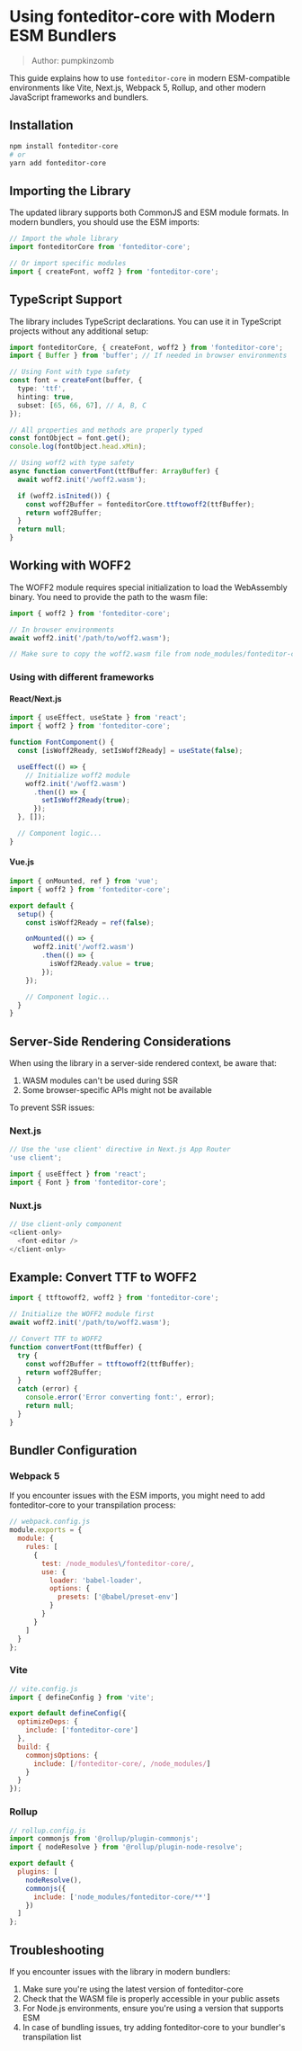 # Using fonteditor-core with Modern ESM Bundlers

> Author: pumpkinzomb

This guide explains how to use `fonteditor-core` in modern ESM-compatible environments like Vite, Next.js, Webpack 5, Rollup, and other modern JavaScript frameworks and bundlers.

## Installation

```bash
npm install fonteditor-core
# or
yarn add fonteditor-core
```

## Importing the Library

The updated library supports both CommonJS and ESM module formats. In modern bundlers, you should use the ESM imports:

```javascript
// Import the whole library
import fonteditorCore from 'fonteditor-core';

// Or import specific modules
import { createFont, woff2 } from 'fonteditor-core';
```

## TypeScript Support

The library includes TypeScript declarations. You can use it in TypeScript projects without any additional setup:

```typescript
import fonteditorCore, { createFont, woff2 } from 'fonteditor-core';
import { Buffer } from 'buffer'; // If needed in browser environments

// Using Font with type safety
const font = createFont(buffer, {
  type: 'ttf',
  hinting: true,
  subset: [65, 66, 67], // A, B, C
});

// All properties and methods are properly typed
const fontObject = font.get();
console.log(fontObject.head.xMin);

// Using woff2 with type safety
async function convertFont(ttfBuffer: ArrayBuffer) {
  await woff2.init('/woff2.wasm');

  if (woff2.isInited()) {
    const woff2Buffer = fonteditorCore.ttftowoff2(ttfBuffer);
    return woff2Buffer;
  }
  return null;
}
```

## Working with WOFF2

The WOFF2 module requires special initialization to load the WebAssembly binary. You need to provide the path to the wasm file:

```javascript
import { woff2 } from 'fonteditor-core';

// In browser environments
await woff2.init('/path/to/woff2.wasm');

// Make sure to copy the woff2.wasm file from node_modules/fonteditor-core/woff2/ to your public assets
```

### Using with different frameworks

#### React/Next.js

```javascript
import { useEffect, useState } from 'react';
import { woff2 } from 'fonteditor-core';

function FontComponent() {
  const [isWoff2Ready, setIsWoff2Ready] = useState(false);

  useEffect(() => {
    // Initialize woff2 module
    woff2.init('/woff2.wasm')
      .then(() => {
        setIsWoff2Ready(true);
      });
  }, []);

  // Component logic...
}
```

#### Vue.js

```javascript
import { onMounted, ref } from 'vue';
import { woff2 } from 'fonteditor-core';

export default {
  setup() {
    const isWoff2Ready = ref(false);

    onMounted(() => {
      woff2.init('/woff2.wasm')
        .then(() => {
          isWoff2Ready.value = true;
        });
    });

    // Component logic...
  }
}
```

## Server-Side Rendering Considerations

When using the library in a server-side rendered context, be aware that:

1. WASM modules can't be used during SSR
2. Some browser-specific APIs might not be available

To prevent SSR issues:

### Next.js

```javascript
// Use the 'use client' directive in Next.js App Router
'use client';

import { useEffect } from 'react';
import { Font } from 'fonteditor-core';
```

### Nuxt.js

```javascript
// Use client-only component
<client-only>
  <font-editor />
</client-only>
```

## Example: Convert TTF to WOFF2

```javascript
import { ttftowoff2, woff2 } from 'fonteditor-core';

// Initialize the WOFF2 module first
await woff2.init('/path/to/woff2.wasm');

// Convert TTF to WOFF2
function convertFont(ttfBuffer) {
  try {
    const woff2Buffer = ttftowoff2(ttfBuffer);
    return woff2Buffer;
  }
  catch (error) {
    console.error('Error converting font:', error);
    return null;
  }
}
```

## Bundler Configuration

### Webpack 5

If you encounter issues with the ESM imports, you might need to add fonteditor-core to your transpilation process:

```javascript
// webpack.config.js
module.exports = {
  module: {
    rules: [
      {
        test: /node_modules\/fonteditor-core/,
        use: {
          loader: 'babel-loader',
          options: {
            presets: ['@babel/preset-env']
          }
        }
      }
    ]
  }
};
```

### Vite

```javascript
// vite.config.js
import { defineConfig } from 'vite';

export default defineConfig({
  optimizeDeps: {
    include: ['fonteditor-core']
  },
  build: {
    commonjsOptions: {
      include: [/fonteditor-core/, /node_modules/]
    }
  }
});
```

### Rollup

```javascript
// rollup.config.js
import commonjs from '@rollup/plugin-commonjs';
import { nodeResolve } from '@rollup/plugin-node-resolve';

export default {
  plugins: [
    nodeResolve(),
    commonjs({
      include: ['node_modules/fonteditor-core/**']
    })
  ]
};
```

## Troubleshooting

If you encounter issues with the library in modern bundlers:

1. Make sure you're using the latest version of fonteditor-core
2. Check that the WASM file is properly accessible in your public assets
3. For Node.js environments, ensure you're using a version that supports ESM
4. In case of bundling issues, try adding fonteditor-core to your bundler's transpilation list
